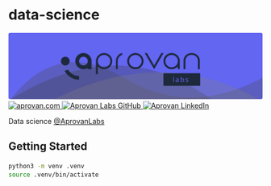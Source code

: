 # data-science

![Aprovan Labs](https://raw.githubusercontent.com/AprovanLabs/aprovan.com/main/docs/assets/header-labs.svg)
<br />
<a href="https://aprovan.com">
<img height="20" src="https://img.shields.io/badge/aprovan.com-ef4444?style=flat-square" alt="aprovan.com">
</a>
<a href="https://github.com/AprovanLabs/data-science">
<img height="20" src="https://img.shields.io/badge/-AprovanLabs-000000?style=flat-square&logo=GitHub&logoColor=white&link=https://github.com/AprovanLabs/" alt="Aprovan Labs GitHub" />
</a>
<a href="https://www.linkedin.com/company/aprovan">
<img height="20" src="https://img.shields.io/badge/-Aprovan-blue?style=flat-square&logo=Linkedin&logoColor=white&link=https://www.linkedin.com/company/aprovan)" alt="Aprovan LinkedIn">
</a>

Data science [@AprovanLabs](https://github.com/AprovanLabs)

## Getting Started

```sh
python3 -m venv .venv
source .venv/bin/activate
```
